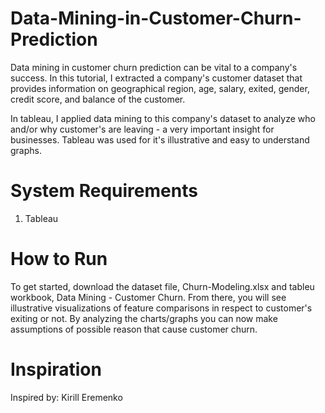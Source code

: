 # Data-Mining-in-Customer-Churn-Prediction
Data mining in customer churn prediction can be vital to a company's success. In this tutorial, I extracted a company's customer dataset that provides information on geographical region, age, salary, exited, gender, credit score, and balance of the customer. 

In tableau, I applied data mining to this company's dataset to analyze who and/or why customer's are leaving - a very important insight for businesses. Tableau was used for it's illustrative and easy to understand graphs.

# System Requirements
1. Tableau 


# How to Run
To get started, download the dataset file, Churn-Modeling.xlsx and tableu workbook, Data Mining - Customer Churn. From there, you will see illustrative visualizations of feature comparisons in respect to customer's exiting or not. By analyzing the charts/graphs you can now make assumptions of possible reason that cause customer churn.

# Inspiration
Inspired by: Kirill Eremenko

